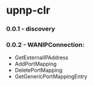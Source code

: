 # upnp-clr
### 0.0.1 - discovery
### 0.0.2 - WANIPConnection:
- GetExternalIPAddress
- AddPortMapping
- DeletePortMapping
- GetGenericPortMappingEntry
